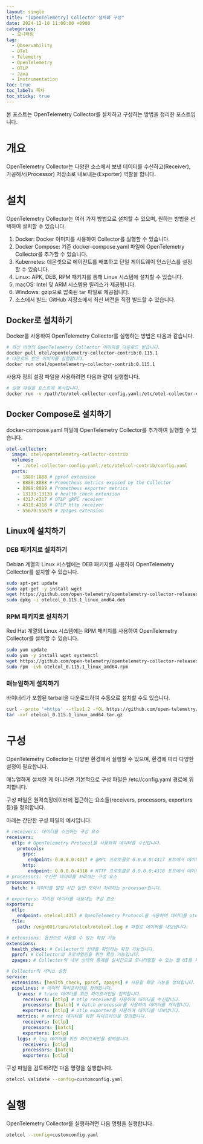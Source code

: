 ```yaml
---
layout: single
title: "[OpenTelemetry] Collector 설치와 구성"
date: 2024-12-10 11:00:00 +0900
categories: 
  - 모니터링
tag: 
  - Observability
  - OTel
  - Telemetry
  - OpenTelemetry
  - OTLP
  - Java
  - Instrumentation
toc: true
toc_label: 목차
toc_sticky: true
---
```


본 포스트는 OpenTelemetry Collector를 설치하고 구성하는 방법을 정리한 포스트입니다.

# 개요

OpenTelemetry Collector는 다양한 소스에서 보낸 데이터를 수신하고(Receiver), 가공해서(Processor) 저장소로 내보내는(Exporter) 역할을 합니다.

# 설치

OpenTelemetry Collector는 여러 가지 방법으로 설치할 수 있으며, 원하는 방법을 선택하여 설치할 수 있습니다. 

1. Docker: Docker 이미지를 사용하여 Collector를 실행할 수 있습니다.
2. Docker Compose: 기존 docker-compose.yaml 파일에 OpenTelemetry Collector를 추가할 수 있습니다.
3. Kubernetes: 데몬셋으로 에이전트를 배포하고 단일 게이트웨이 인스턴스를 설정할 수 있습니다.
4. Linux: APK, DEB, RPM 패키지를 통해 Linux 시스템에 설치할 수 있습니다.
5. macOS: Intel 및 ARM 시스템용 릴리스가 제공됩니다.
6. Windows: gzip으로 압축된 tar 파일로 제공됩니다.
7. 소스에서 빌드: GitHub 저장소에서 최신 버전을 직접 빌드할 수 있습니다.

## Docker로 설치하기

Docker를 사용하여 OpenTelemetry Collector를 실행하는 방법은 다음과 같습니다.

```bash
# 최신 버전의 OpenTelemetry Collector 이미지를 다운로드 받습니다.
docker pull otel/opentelemetry-collector-contrib:0.115.1
# 다운로드 받은 이미지를 실행합니다.
docker run otel/opentelemetry-collector-contrib:0.115.1
```

사용자 정의 설정 파일을 사용하려면 다음과 같이 실행합니다.

```bash
# 설정 파일을 호스트에 복사합니다.
docker run -v /path/to/otel-collector-config.yaml:/etc/otel-collector-config.yaml otel/opentelemetry-collector-contrib:0.115.1 --config=/etc/otel-collector-config.yaml
```

## Docker Compose로 설치하기

docker-compose.yaml 파일에 OpenTelemetry Collector를 추가하여 실행할 수 있습니다.

```yaml
otel-collector:
  image: otel/opentelemetry-collector-contrib
  volumes:
    - ./otel-collector-config.yaml:/etc/otelcol-contrib/config.yaml
  ports:
    - 1888:1888 # pprof extension
    - 8888:8888 # Prometheus metrics exposed by the Collector
    - 8889:8889 # Prometheus exporter metrics
    - 13133:13133 # health_check extension
    - 4317:4317 # OTLP gRPC receiver
    - 4318:4318 # OTLP http receiver
    - 55679:55679 # zpages extension
```

## Linux에 설치하기

### DEB 패키지로 설치하기

Debian 계열의 Linux 시스템에는 DEB 패키지를 사용하여 OpenTelemetry Collector를 설치할 수 있습니다.

```bash
sudo apt-get update
sudo apt-get -y install wget
wget https://github.com/open-telemetry/opentelemetry-collector-releases/releases/download/v0.115.1/otelcol_0.115.1_linux_amd64.deb
sudo dpkg -i otelcol_0.115.1_linux_amd64.deb
```

### RPM 패키지로 설치하기

Red Hat 계열의 Linux 시스템에는 RPM 패키지를 사용하여 OpenTelemetry Collector를 설치할 수 있습니다.

```bash
sudo yum update
sudo yum -y install wget systemctl
wget https://github.com/open-telemetry/opentelemetry-collector-releases/releases/download/v0.115.1/otelcol_0.115.1_linux_amd64.rpm
sudo rpm -ivh otelcol_0.115.1_linux_amd64.rpm
```

### 매뉴얼하게 설치하기

바이너리가 포함된 tarball을 다운로드하여 수동으로 설치할 수도 있습니다.

```bash
curl --proto '=https' --tlsv1.2 -fOL https://github.com/open-telemetry/opentelemetry-collector-releases/releases/download/v0.115.1/otelcol_0.115.1_linux_amd64.tar.gz
tar -xvf otelcol_0.115.1_linux_amd64.tar.gz
```

# 구성

OpenTelemetry Collector는 다양한 환경에서 실행할 수 있으며, 환경에 따라 다양한 설정이 필요합니다. 

매뉴얼하게 설치한 게 아니라면 기본적으로 구성 파일은 /etc/<otel-directory>/config.yaml 경로에 위치합니다.

구성 파일은 원격측정데이터에 접근하는 요소들(receivers, processors, exporters 등)을 정의합니다.

아래는 간단한 구성 파일의 예시입니다.

```yaml
# receivers: 데이터를 수신하는 구성 요소 
receivers:
  otlp: # OpenTelemetry Protocol을 사용하여 데이터를 수신합니다.
    protocols:
      grpc:
        endpoint: 0.0.0.0:4317 # gRPC 프로토콜로 0.0.0.0:4317 포트에서 데이터를 수신합니다.
      http:
        endpoint: 0.0.0.0:4318 # HTTP 프로토콜로 0.0.0.0:4318 포트에서 데이터를 수신합니다.
# processors: 수신한 데이터를 처리하는 구성 요소
processors:
  batch: # 데이터를 일정 시간 동안 모아서 처리하는 processor입니다.

# exporters: 처리된 데이터를 내보내는 구성 요소
exporters:
  otlp:
    endpoint: otelcol:4317 # OpenTelemetry Protocol을 사용하여 데이터를 otelcol:4317 엔드포인트로 내보냅니다.
  file:
    path: /engn001/tuna/otelcol/otelcol.log # 파일로 데이터를 내보냅니다.

# extensions: 옵션으로 사용할 수 있는 확장 기능
extensions:
  health_check: # Collector의 상태를 확인하는 확장 기능입니다.
  pprof: # Collector의 프로파일링을 위한 확장 기능입니다.
  zpages: # Collector의 내부 상태와 통계를 실시간으로 모니터링할 수 있는 웹 UI를 제공합니다.

# Collector의 서비스 설정
service:
  extensions: [health_check, pprof, zpages] # 사용할 확장 기능을 정의합니다.
  pipelines: # 데이터 파이프라인을 정의합니다.
    traces: # trace 데이터를 위한 파이프라인을 정의합니다.
      receivers: [otlp] # otlp receiver를 사용하여 데이터를 수신합니다.
      processors: [batch] # batch processor를 사용하여 데이터를 처리합니다.
      exporters: [otlp] # otlp exporter를 사용하여 데이터를 내보냅니다.
    metrics: # metric 데이터를 위한 파이프라인을 정의합니다.
      receivers: [otlp]
      processors: [batch]
      exporters: [otlp]
    logs: # log 데이터를 위한 파이프라인을 정의합니다.
      receivers: [otlp]
      processors: [batch]
      exporters: [otlp]
```

구성 파일을 검토하려면 다음 명령을 실행합니다.

```bash
otelcol validate --config=customconfig.yaml
```

# 실행

OpenTelemetry Collector를 실행하려면 다음 명령을 실행합니다.

```bash
otelcol --config=customconfig.yaml
```
